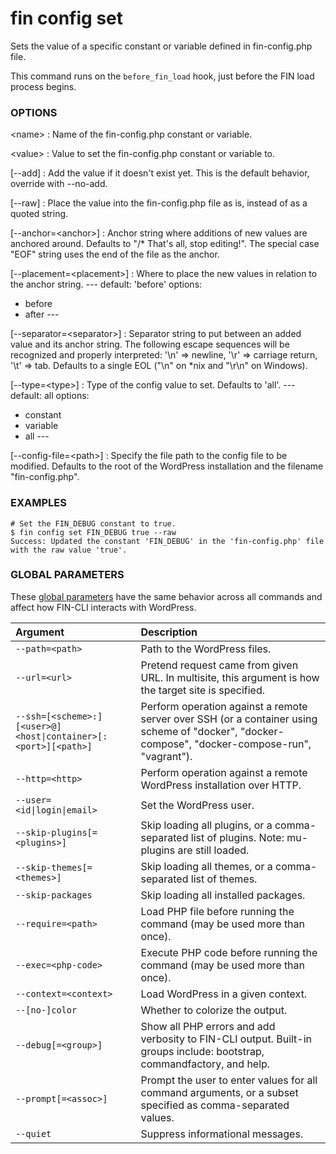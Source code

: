 # fin config set

Sets the value of a specific constant or variable defined in fin-config.php file.

This command runs on the `before_fin_load` hook, just before the FIN load process begins.

### OPTIONS

&lt;name&gt;
: Name of the fin-config.php constant or variable.

&lt;value&gt;
: Value to set the fin-config.php constant or variable to.

[\--add]
: Add the value if it doesn't exist yet. This is the default behavior, override with --no-add.

[\--raw]
: Place the value into the fin-config.php file as is, instead of as a quoted string.

[\--anchor=&lt;anchor&gt;]
: Anchor string where additions of new values are anchored around. Defaults to "/* That's all, stop editing!". The special case "EOF" string uses the end of the file as the anchor.

[\--placement=&lt;placement&gt;]
: Where to place the new values in relation to the anchor string.
\---
default: 'before'
options:
  - before
  - after
\---

[\--separator=&lt;separator&gt;]
: Separator string to put between an added value and its anchor string. The following escape sequences will be recognized and properly interpreted: '\n' => newline, '\r' => carriage return, '\t' => tab. Defaults to a single EOL ("\n" on *nix and "\r\n" on Windows).

[\--type=&lt;type&gt;]
: Type of the config value to set. Defaults to 'all'.
\---
default: all
options:
  - constant
  - variable
  - all
\---

[\--config-file=&lt;path&gt;]
: Specify the file path to the config file to be modified. Defaults to the root of the WordPress installation and the filename "fin-config.php".

### EXAMPLES

    # Set the FIN_DEBUG constant to true.
    $ fin config set FIN_DEBUG true --raw
    Success: Updated the constant 'FIN_DEBUG' in the 'fin-config.php' file with the raw value 'true'.

### GLOBAL PARAMETERS

These [global parameters](https://make.wordpress.org/cli/handbook/config/) have the same behavior across all commands and affect how FIN-CLI interacts with WordPress.

| **Argument**    | **Description**              |
|:----------------|:-----------------------------|
| `--path=<path>` | Path to the WordPress files. |
| `--url=<url>` | Pretend request came from given URL. In multisite, this argument is how the target site is specified. |
| `--ssh=[<scheme>:][<user>@]<host\|container>[:<port>][<path>]` | Perform operation against a remote server over SSH (or a container using scheme of "docker", "docker-compose", "docker-compose-run", "vagrant"). |
| `--http=<http>` | Perform operation against a remote WordPress installation over HTTP. |
| `--user=<id\|login\|email>` | Set the WordPress user. |
| `--skip-plugins[=<plugins>]` | Skip loading all plugins, or a comma-separated list of plugins. Note: mu-plugins are still loaded. |
| `--skip-themes[=<themes>]` | Skip loading all themes, or a comma-separated list of themes. |
| `--skip-packages` | Skip loading all installed packages. |
| `--require=<path>` | Load PHP file before running the command (may be used more than once). |
| `--exec=<php-code>` | Execute PHP code before running the command (may be used more than once). |
| `--context=<context>` | Load WordPress in a given context. |
| `--[no-]color` | Whether to colorize the output. |
| `--debug[=<group>]` | Show all PHP errors and add verbosity to FIN-CLI output. Built-in groups include: bootstrap, commandfactory, and help. |
| `--prompt[=<assoc>]` | Prompt the user to enter values for all command arguments, or a subset specified as comma-separated values. |
| `--quiet` | Suppress informational messages. |

